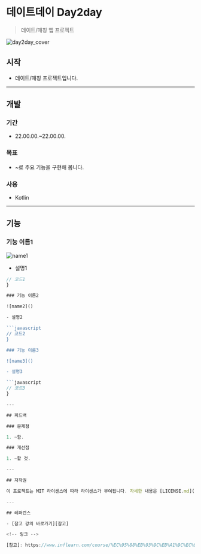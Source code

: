 # 데이트데이 Day2day

> 데이트/매칭 앱 프로젝트

![day2day_cover]()

## 시작

- 데이트/매칭 프로젝트입니다.

---

## 개발

### 기간

- 22.00.00.~22.00.00.

### 목표

- ~로 주요 기능을 구현해 봅니다.

### 사용

- Kotlin

---

## 기능

### 기능 이름1

![name1]()

- 설명1

```javascript
// 코드1
}

### 기능 이름2

![name2]()

- 설명2

```javascript
// 코드2
}

### 기능 이름3

![name3]()

- 설명3

```javascript
// 코드3
}

---

## 피드백

### 문제점

1. ~함.

### 개선점

1. ~할 것.

---

## 저작권

이 프로젝트는 MIT 라이센스에 따라 라이센스가 부여됩니다. 자세한 내용은 [LICENSE.md](LICENSE.md) 파일을 참조하십시오.

---

## 레퍼런스

- [참고 강의 바로가기][참고]

<!-- 링크 -->

[참고]: https://www.inflearn.com/course/%EC%95%88%EB%93%9C%EB%A1%9C%EC%9D%B4%EB%93%9C-%EC%BD%94%ED%8B%80%EB%A6%B0-%EC%BB%A4%EB%AE%A4%EB%8B%88%ED%8B%B0%EC%95%B1/dashboard
